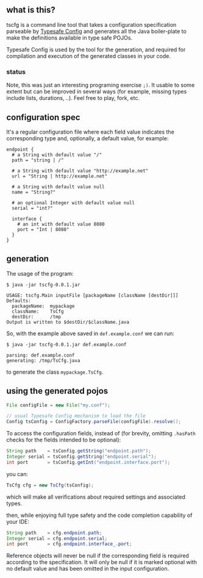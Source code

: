 ## what is this?

tscfg is a command line tool that takes a configuration specification 
parseable by [Typesafe Config](https://github.com/typesafehub/config)
and generates all the Java boiler-plate to make the definitions 
available in type safe POJOs.

Typesafe Config is used by the tool for the generation, and required for compilation 
and execution of the generated classes in your code.

### status

Note, this was just an interesting programing exercise `;)`.
It usable to some extent but can be improved in several ways
(for example, missing types include lists, durations, ..).
Feel free to play, fork, etc.


## configuration spec

It's a regular configuration file where each field value indicates the
corresponding type and, optionally, a default value, for example:

```properties
endpoint {
  # a String with default value "/"
  path = "string | /"                   
  
  # a String with default value "http://example.net"
  url = "String | http://example.net"   
  
  # a String with default value null
  name = "String?"     
                
  # an optional Integer with default value null
  serial = "int?"                   
                   
  interface {
    # an int with default value 8080
    port = "Int | 8080"                 
  }
}
```

## generation

The usage of the program:

```shell
$ java -jar tscfg-0.0.1.jar

USAGE: tscfg.Main inputFile [packageName [className [destDir]]]
Defaults:
  packageName:  mypackage
  className:    TsCfg
  destDir:      /tmp
Output is written to $destDir/$className.java
```

So, with the example above saved in `def.example.conf` we can run:

```shell
$ java -jar tscfg-0.0.1.jar def.example.conf

parsing: def.example.conf
generating: /tmp/TsCfg.java
```

to generate the class `mypackage.TsCfg`.

## using the generated pojos

```java
File configFile = new File("my.conf");

// usual Typesafe Config mechanism to load the file
Config tsConfig = ConfigFactory.parseFile(configFile).resolve();
```

To access the configuration fields, instead of 
(for brevity, omitting `.hasPath` checks for the fields intended to be optional):
```java
String path    = tsConfig.getString("endpoint.path");
Integer serial = tsConfig.getString("endpoint.serial");
int port       = tsConfig.getInt("endpoint.interface.port");
```

you can:
```java
TsCfg cfg = new TsCfg(tsConfig);
```
which will make all verifications about required settings and associated types.

then, while enjoying full type safety and the code completion capability of your IDE:
```java
String path    = cfg.endpoint.path;
Integer serial = cfg.endpoint.serial;
int port       = cfg.endpoint.interface_.port;
```

Reference objects will never be null if the corresponding field is required according to
the specification. It will only be null if it is marked optional with no default value and
has been omitted in the input configuration. 